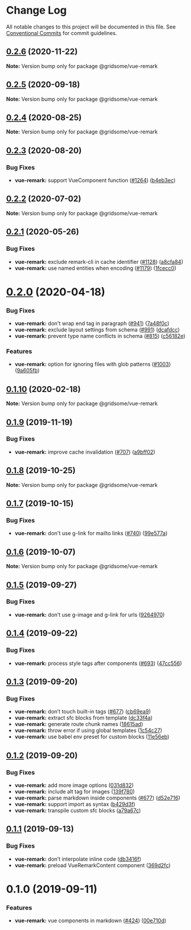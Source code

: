 # Change Log

All notable changes to this project will be documented in this file.
See [Conventional Commits](https://conventionalcommits.org) for commit guidelines.

## [0.2.6](https://github.com/gridsome/gridsome/tree/master/packages/vue-remark/compare/@gridsome/vue-remark@0.2.5...@gridsome/vue-remark@0.2.6) (2020-11-22)

**Note:** Version bump only for package @gridsome/vue-remark





## [0.2.5](https://github.com/gridsome/gridsome/tree/master/packages/vue-remark/compare/@gridsome/vue-remark@0.2.4...@gridsome/vue-remark@0.2.5) (2020-09-18)

**Note:** Version bump only for package @gridsome/vue-remark





## [0.2.4](https://github.com/gridsome/gridsome/tree/master/packages/vue-remark/compare/@gridsome/vue-remark@0.2.3...@gridsome/vue-remark@0.2.4) (2020-08-25)

**Note:** Version bump only for package @gridsome/vue-remark





## [0.2.3](https://github.com/gridsome/gridsome/tree/master/packages/vue-remark/compare/@gridsome/vue-remark@0.2.2...@gridsome/vue-remark@0.2.3) (2020-08-20)


### Bug Fixes

* **vue-remark:** support VueComponent function ([#1264](https://github.com/gridsome/gridsome/tree/master/packages/vue-remark/issues/1264)) ([b4eb3ec](https://github.com/gridsome/gridsome/tree/master/packages/vue-remark/commit/b4eb3ecd23baf25719f5bdbe45fc5a9cabb0c4ba))





## [0.2.2](https://github.com/gridsome/gridsome/tree/master/packages/vue-remark/compare/@gridsome/vue-remark@0.2.1...@gridsome/vue-remark@0.2.2) (2020-07-02)

**Note:** Version bump only for package @gridsome/vue-remark





## [0.2.1](https://github.com/gridsome/gridsome/tree/master/packages/vue-remark/compare/@gridsome/vue-remark@0.2.0...@gridsome/vue-remark@0.2.1) (2020-05-26)


### Bug Fixes

* **vue-remark:** exclude remark-cli in cache identifier ([#1128](https://github.com/gridsome/gridsome/tree/master/packages/vue-remark/issues/1128)) ([a8cfa84](https://github.com/gridsome/gridsome/tree/master/packages/vue-remark/commit/a8cfa84254e45b73c9bde98e274d7b89ad4bd0e3))
* **vue-remark:** use named entities when encoding ([#1179](https://github.com/gridsome/gridsome/tree/master/packages/vue-remark/issues/1179)) ([1fcecc0](https://github.com/gridsome/gridsome/tree/master/packages/vue-remark/commit/1fcecc0f47f88f8e0d4992defc30fb3862c226cb))





# [0.2.0](https://github.com/gridsome/gridsome/tree/master/packages/vue-remark/compare/@gridsome/vue-remark@0.1.10...@gridsome/vue-remark@0.2.0) (2020-04-18)


### Bug Fixes

* **vue-remark:** don't wrap end tag in paragraph ([#941](https://github.com/gridsome/gridsome/tree/master/packages/vue-remark/issues/941)) ([7a48f0c](https://github.com/gridsome/gridsome/tree/master/packages/vue-remark/commit/7a48f0c81c1b5ae870cc6b06190d53936553baa9))
* **vue-remark:** exclude layout settings from schema ([#991](https://github.com/gridsome/gridsome/tree/master/packages/vue-remark/issues/991)) ([dcafdcc](https://github.com/gridsome/gridsome/tree/master/packages/vue-remark/commit/dcafdcc5010147d458b887076ec530330edca3fd))
* **vue-remark:** prevent type name conflicts in schema ([#815](https://github.com/gridsome/gridsome/tree/master/packages/vue-remark/issues/815)) ([c56182e](https://github.com/gridsome/gridsome/tree/master/packages/vue-remark/commit/c56182ed9c8047555d842a09fc29adccde36600d))


### Features

* **vue-remark:** option for ignoring files with glob patterns ([#1003](https://github.com/gridsome/gridsome/tree/master/packages/vue-remark/issues/1003)) ([9a605fb](https://github.com/gridsome/gridsome/tree/master/packages/vue-remark/commit/9a605fbf86ef6bc1dcfd3775ee6544f226c92832))





## [0.1.10](https://github.com/gridsome/gridsome/tree/master/packages/vue-remark/compare/@gridsome/vue-remark@0.1.9...@gridsome/vue-remark@0.1.10) (2020-02-18)

**Note:** Version bump only for package @gridsome/vue-remark





## [0.1.9](https://github.com/gridsome/gridsome/tree/master/packages/vue-remark/compare/@gridsome/vue-remark@0.1.8...@gridsome/vue-remark@0.1.9) (2019-11-19)


### Bug Fixes

* **vue-remark:** improve cache invalidation ([#707](https://github.com/gridsome/gridsome/tree/master/packages/vue-remark/issues/707)) ([a9bff02](https://github.com/gridsome/gridsome/tree/master/packages/vue-remark/commit/a9bff02))





## [0.1.8](https://github.com/gridsome/gridsome/tree/master/packages/vue-remark/compare/@gridsome/vue-remark@0.1.7...@gridsome/vue-remark@0.1.8) (2019-10-25)

**Note:** Version bump only for package @gridsome/vue-remark





## [0.1.7](https://github.com/gridsome/gridsome/tree/master/packages/vue-remark/compare/@gridsome/vue-remark@0.1.6...@gridsome/vue-remark@0.1.7) (2019-10-15)


### Bug Fixes

* **vue-remark:** don't use g-link for mailto links ([#740](https://github.com/gridsome/gridsome/tree/master/packages/vue-remark/issues/740)) ([99e577a](https://github.com/gridsome/gridsome/tree/master/packages/vue-remark/commit/99e577a))





## [0.1.6](https://github.com/gridsome/gridsome/tree/master/packages/vue-remark/compare/@gridsome/vue-remark@0.1.5...@gridsome/vue-remark@0.1.6) (2019-10-07)

**Note:** Version bump only for package @gridsome/vue-remark





## [0.1.5](https://github.com/gridsome/gridsome/tree/master/packages/vue-remark/compare/@gridsome/vue-remark@0.1.4...@gridsome/vue-remark@0.1.5) (2019-09-27)


### Bug Fixes

* **vue-remark:** don’t use g-image and g-link for urls ([9264970](https://github.com/gridsome/gridsome/tree/master/packages/vue-remark/commit/9264970))





## [0.1.4](https://github.com/gridsome/gridsome/tree/master/packages/vue-remark/compare/@gridsome/vue-remark@0.1.3...@gridsome/vue-remark@0.1.4) (2019-09-22)


### Bug Fixes

* **vue-remark:** process style tags after components ([#693](https://github.com/gridsome/gridsome/tree/master/packages/vue-remark/issues/693)) ([47cc556](https://github.com/gridsome/gridsome/tree/master/packages/vue-remark/commit/47cc556))





## [0.1.3](https://github.com/gridsome/gridsome/tree/master/packages/vue-remark/compare/@gridsome/vue-remark@0.1.2...@gridsome/vue-remark@0.1.3) (2019-09-20)


### Bug Fixes

* **vue-remark:** don’t touch built-in tags ([#677](https://github.com/gridsome/gridsome/tree/master/packages/vue-remark/issues/677)) ([cb69ea9](https://github.com/gridsome/gridsome/tree/master/packages/vue-remark/commit/cb69ea9))
* **vue-remark:** extract sfc blocks from template ([dc33f4a](https://github.com/gridsome/gridsome/tree/master/packages/vue-remark/commit/dc33f4a))
* **vue-remark:** generate route chunk names ([18615ad](https://github.com/gridsome/gridsome/tree/master/packages/vue-remark/commit/18615ad))
* **vue-remark:** throw error if using global templates ([1c54c27](https://github.com/gridsome/gridsome/tree/master/packages/vue-remark/commit/1c54c27))
* **vue-remark:** use babel env preset for custom blocks ([11e56eb](https://github.com/gridsome/gridsome/tree/master/packages/vue-remark/commit/11e56eb))





## [0.1.2](https://github.com/gridsome/gridsome/tree/master/packages/vue-remark/compare/@gridsome/vue-remark@0.1.1...@gridsome/vue-remark@0.1.2) (2019-09-20)


### Bug Fixes

* **vue-remark:** add more image options ([031d832](https://github.com/gridsome/gridsome/tree/master/packages/vue-remark/commit/031d832))
* **vue-remark:** include alt tag for images ([139f780](https://github.com/gridsome/gridsome/tree/master/packages/vue-remark/commit/139f780))
* **vue-remark:** parse markdown inside components ([#677](https://github.com/gridsome/gridsome/tree/master/packages/vue-remark/issues/677)) ([d52e716](https://github.com/gridsome/gridsome/tree/master/packages/vue-remark/commit/d52e716))
* **vue-remark:** support import as syntax ([b429d3f](https://github.com/gridsome/gridsome/tree/master/packages/vue-remark/commit/b429d3f))
* **vue-remark:** transpile custom sfc blocks ([a79a67c](https://github.com/gridsome/gridsome/tree/master/packages/vue-remark/commit/a79a67c))





## [0.1.1](https://github.com/gridsome/gridsome/tree/master/packages/vue-remark/compare/@gridsome/vue-remark@0.1.0...@gridsome/vue-remark@0.1.1) (2019-09-13)


### Bug Fixes

* **vue-remark:** don’t interpolate inline code ([db3416f](https://github.com/gridsome/gridsome/tree/master/packages/vue-remark/commit/db3416f))
* **vue-remark:** preload VueRemarkContent component ([369d2fc](https://github.com/gridsome/gridsome/tree/master/packages/vue-remark/commit/369d2fc))





# 0.1.0 (2019-09-11)


### Features

* **vue-remark:** vue components in markdown ([#424](https://github.com/gridsome/gridsome/tree/master/packages/vue-remark/issues/424)) ([00e710d](https://github.com/gridsome/gridsome/tree/master/packages/vue-remark/commit/00e710d))

